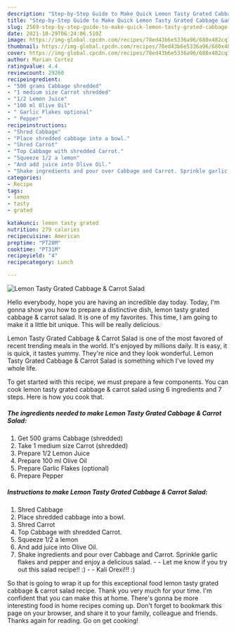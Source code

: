 ```yaml
---
description: "Step-by-Step Guide to Make Quick Lemon Tasty Grated Cabbage &amp;amp; Carrot Salad"
title: "Step-by-Step Guide to Make Quick Lemon Tasty Grated Cabbage &amp;amp; Carrot Salad"
slug: 2569-step-by-step-guide-to-make-quick-lemon-tasty-grated-cabbage-and-amp-carrot-salad
date: 2021-10-29T06:24:06.510Z
image: https://img-global.cpcdn.com/recipes/78ed43b6e5336a96/680x482cq70/lemon-tasty-grated-cabbage-carrot-salad-recipe-main-photo.jpg
thumbnail: https://img-global.cpcdn.com/recipes/78ed43b6e5336a96/680x482cq70/lemon-tasty-grated-cabbage-carrot-salad-recipe-main-photo.jpg
cover: https://img-global.cpcdn.com/recipes/78ed43b6e5336a96/680x482cq70/lemon-tasty-grated-cabbage-carrot-salad-recipe-main-photo.jpg
author: Marian Cortez
ratingvalue: 4.4
reviewcount: 29260
recipeingredient:
- "500 grams Cabbage shredded"
- "1 medium size Carrot shredded"
- "1/2 Lemon Juice"
- "100 ml Olive Oil"
- " Garlic Flakes optional"
- " Pepper"
recipeinstructions:
- "Shred Cabbage"
- "Place shredded cabbage into a bowl."
- "Shred Carrot"
- "Top Cabbage with shredded Carrot."
- "Squeeze 1/2 a lemon"
- "And add juice into Olive Oil."
- "Shake ingredients and pour over Cabbage and Carrot. Sprinkle garlic flakes and pepper and enjoy a delicious salad.  Let me know if you try out this salad recipe!! :)  Kali Orexi!!! :)"
categories:
- Recipe
tags:
- lemon
- tasty
- grated

katakunci: lemon tasty grated 
nutrition: 279 calories
recipecuisine: American
preptime: "PT28M"
cooktime: "PT31M"
recipeyield: "4"
recipecategory: Lunch

---
```



![Lemon Tasty Grated Cabbage &amp; Carrot Salad](https://img-global.cpcdn.com/recipes/78ed43b6e5336a96/680x482cq70/lemon-tasty-grated-cabbage-carrot-salad-recipe-main-photo.jpg)

Hello everybody, hope you are having an incredible day today. Today, I'm gonna show you how to prepare a distinctive dish, lemon tasty grated cabbage &amp; carrot salad. It is one of my favorites. This time, I am going to make it a little bit unique. This will be really delicious.



Lemon Tasty Grated Cabbage &amp; Carrot Salad is one of the most favored of recent trending meals in the world. It's enjoyed by millions daily. It is easy, it is quick, it tastes yummy. They're nice and they look wonderful. Lemon Tasty Grated Cabbage &amp; Carrot Salad is something which I've loved my whole life.


To get started with this recipe, we must prepare a few components. You can cook lemon tasty grated cabbage &amp; carrot salad using 6 ingredients and 7 steps. Here is how you cook that.

<!--inarticleads1-->

##### The ingredients needed to make Lemon Tasty Grated Cabbage &amp; Carrot Salad:

1. Get 500 grams Cabbage (shredded)
1. Take 1 medium size Carrot (shredded)
1. Prepare 1/2 Lemon Juice
1. Prepare 100 ml Olive Oil
1. Prepare  Garlic Flakes (optional)
1. Prepare  Pepper




<!--inarticleads2-->

##### Instructions to make Lemon Tasty Grated Cabbage &amp; Carrot Salad:

1. Shred Cabbage
1. Place shredded cabbage into a bowl.
1. Shred Carrot
1. Top Cabbage with shredded Carrot.
1. Squeeze 1/2 a lemon
1. And add juice into Olive Oil.
1. Shake ingredients and pour over Cabbage and Carrot. Sprinkle garlic flakes and pepper and enjoy a delicious salad. -  - Let me know if you try out this salad recipe!! :) -  - Kali Orexi!!! :)




So that is going to wrap it up for this exceptional food lemon tasty grated cabbage &amp; carrot salad recipe. Thank you very much for your time. I'm confident that you can make this at home. There's gonna be more interesting food in home recipes coming up. Don't forget to bookmark this page on your browser, and share it to your family, colleague and friends. Thanks again for reading. Go on get cooking!
